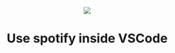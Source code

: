 <p align="center">
    <img src="https://github.com/vmarcosp/vscodefy-oauth/blob/refactor/migrate-to-reasonml/assets/logo.png" />
</p>

<h1 align="center">
  Use spotify inside VSCode
</h1>
